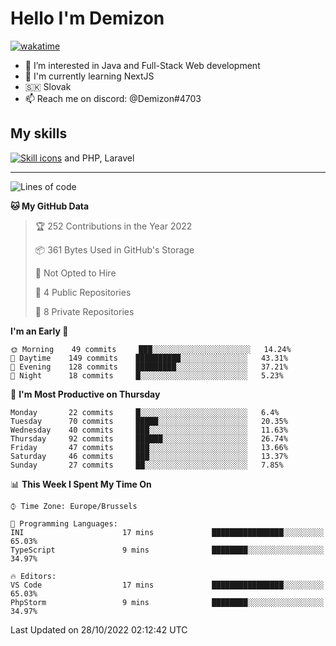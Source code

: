 # Hello I'm Demizon
[![wakatime](https://wakatime.com/badge/user/6ad1949f-d6d7-44f9-9eee-c35e54cc499b.svg)](https://wakatime.com/@6ad1949f-d6d7-44f9-9eee-c35e54cc499b)
- 👀 I’m interested in Java and Full-Stack Web development
- 🌱 I'm currently learning NextJS
- 🇸🇰 Slovak
- 📫 Reach me on discord: @Demizon#4703

## My skills
[![Skill icons](https://skillicons.dev/icons?i=java,js,ts,html,css,react,py,git,docker,linux,mysql,mongo&theme=dark)](https://github.com/Demizon3433) and PHP, Laravel

---

<!--START_SECTION:waka-->
![Lines of code](https://img.shields.io/badge/From%20Hello%20World%20I%27ve%20Written-44%20Thousand%20lines%20of%20code-blue)

**🐱 My GitHub Data** 

> 🏆 252 Contributions in the Year 2022
 > 
> 📦 361 Bytes Used in GitHub's Storage 
 > 
> 🚫 Not Opted to Hire
 > 
> 📜 4 Public Repositories 
 > 
> 🔑 8 Private Repositories  
 > 
**I'm an Early 🐤** 

```text
🌞 Morning    49 commits     ███░░░░░░░░░░░░░░░░░░░░░░   14.24% 
🌆 Daytime    149 commits    ██████████░░░░░░░░░░░░░░░   43.31% 
🌃 Evening    128 commits    █████████░░░░░░░░░░░░░░░░   37.21% 
🌙 Night      18 commits     █░░░░░░░░░░░░░░░░░░░░░░░░   5.23%

```
📅 **I'm Most Productive on Thursday** 

```text
Monday       22 commits     █░░░░░░░░░░░░░░░░░░░░░░░░   6.4% 
Tuesday      70 commits     █████░░░░░░░░░░░░░░░░░░░░   20.35% 
Wednesday    40 commits     ███░░░░░░░░░░░░░░░░░░░░░░   11.63% 
Thursday     92 commits     ██████░░░░░░░░░░░░░░░░░░░   26.74% 
Friday       47 commits     ███░░░░░░░░░░░░░░░░░░░░░░   13.66% 
Saturday     46 commits     ███░░░░░░░░░░░░░░░░░░░░░░   13.37% 
Sunday       27 commits     ██░░░░░░░░░░░░░░░░░░░░░░░   7.85%

```


📊 **This Week I Spent My Time On** 

```text
⌚︎ Time Zone: Europe/Brussels

💬 Programming Languages: 
INI                      17 mins             ████████████████░░░░░░░░░   65.03% 
TypeScript               9 mins              ████████░░░░░░░░░░░░░░░░░   34.97%

🔥 Editors: 
VS Code                  17 mins             ████████████████░░░░░░░░░   65.03% 
PhpStorm                 9 mins              ████████░░░░░░░░░░░░░░░░░   34.97%

```


 Last Updated on 28/10/2022 02:12:42 UTC
<!--END_SECTION:waka-->
